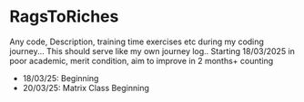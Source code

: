 # RagsToRiches
Any code, Description, training time exercises etc during my coding journey...
This should serve like my own journey log.. Starting 18/03/2025 in poor academic, merit condition, aim to improve in 2 months+ counting
* 18/03/25: Beginning
* 20/03/25: Matrix Class Beginning 

